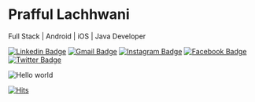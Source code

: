 # Prafful Lachhwani
Full Stack | Android | iOS | Java Developer

   [![Linkedin Badge](https://img.shields.io/badge/-Linkedin-blue?style=flat-square&logo=Linkedin&logoColor=white&link=https://linkedin.com/in/prafful98)](https://linkedin.com/in/prafful-lachhwani)  [![Gmail Badge](https://img.shields.io/badge/-Gmail-c14438?style=flat-square&logo=Gmail&logoColor=white&link=mailto:prafful.lachhwani@gmail.com)](mailto:prafful.lachhwani@gmail.com)
   [![Instagram Badge](https://img.shields.io/badge/-Instagram-purple?style=flat&logo=instagram&logoColor=white&link=https://instagram.com/prafful_lachhwani)](https://instagram.com/prafful_lachhwani) 
   [![Facebook Badge](https://img.shields.io/badge/-Facebook-036be4?style=flat-square&logo=Facebook&logoColor=white&link=https://facebook.com/prafful98)](https://facebook.com/praffulx)
  [![Twitter Badge](https://img.shields.io/badge/-Twitter-1ca0f1?style=flat-square&labelColor=1ca0f1&logo=twitter&logoColor=white&link=https://twitter.com/prafful1998)](https://twitter.com/PraffulX) 
  
<img src="https://raw.githubusercontent.com/prafful98/prafful98/master/banner.png" alt="Hello world">

[![Hits](https://hits.seeyoufarm.com/api/count/incr/badge.svg?url=https%3A%2F%2Fgithub.com%2Fprafful98&count_bg=%2379C83D&title_bg=%23555555&title=Profile%20Visitors&edge_flat=false)](https://hits.seeyoufarm.com)
